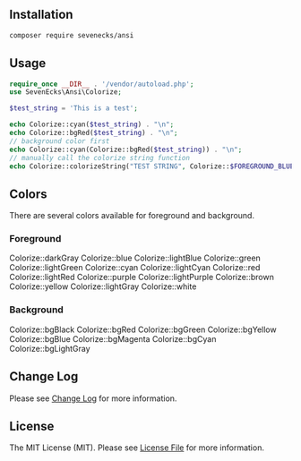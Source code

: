 ## Installation

```bash
composer require sevenecks/ansi
```

## Usage

```php
require_once __DIR__ . '/vendor/autoload.php';
use SevenEcks\Ansi\Colorize;

$test_string = 'This is a test';

echo Colorize::cyan($test_string) . "\n";
echo Colorize::bgRed($test_string) . "\n";
// background color first
echo Colorize::cyan(Colorize::bgRed($test_string)) . "\n";
// manually call the colorize string function
echo Colorize::colorizeString("TEST STRING", Colorize::$FOREGROUND_BLUE);
```

## Colors

There are several colors available for foreground and background.

### Foreground

Colorize::darkGray
Colorize::blue
Colorize::lightBlue
Colorize::green
Colorize::lightGreen
Colorize::cyan
Colorize::lightCyan
Colorize::red
Colorize::lightRed
Colorize::purple
Colorize::lightPurple
Colorize::brown
Colorize::yellow
Colorize::lightGray
Colorize::white

### Background

Colorize::bgBlack
Colorize::bgRed
Colorize::bgGreen
Colorize::bgYellow
Colorize::bgBlue
Colorize::bgMagenta
Colorize::bgCyan
Colorize::bgLightGray

## Change Log
Please see [Change Log](CHANGELOG.md) for more information.

## License

The MIT License (MIT). Please see [License File](LICENSE.md) for more information.
